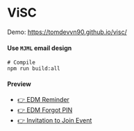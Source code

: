 # ViSC

Demo: https://tomdevvn90.github.io/visc/


#### Use `MJML` email design
```
# Compile
npm run build:all
```

####  Preview
* [👉 EDM Reminder](https://tomdevvn90.github.io/visc/emd-reminder.html)
* [👉 EDM Forgot PIN](https://tomdevvn90.github.io/visc/forgot-pin.html)
* [👉 Invitation to Join Event](https://tomdevvn90.github.io/visc/)
